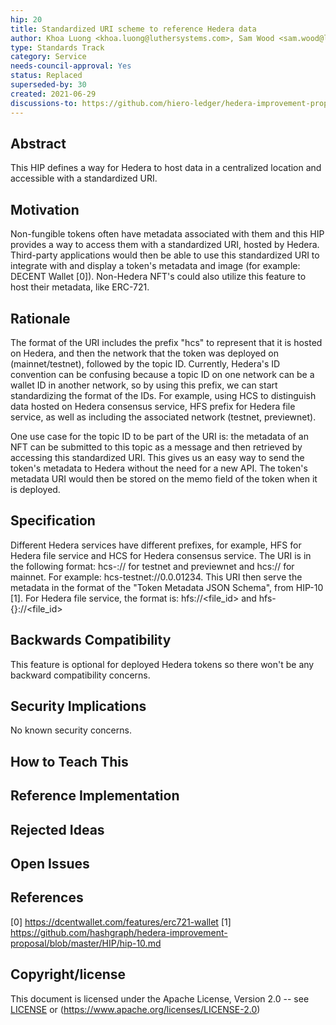 ```yaml
---
hip: 20
title: Standardized URI scheme to reference Hedera data
author: Khoa Luong <khoa.luong@luthersystems.com>, Sam Wood <sam.wood@luthersystems.com>, Stephanie Yi <stephanie.yi@luthersystems.com>, Declan Fox <declan.fox@luthersystems.com>
type: Standards Track
category: Service
needs-council-approval: Yes
status: Replaced
superseded-by: 30
created: 2021-06-29
discussions-to: https://github.com/hiero-ledger/hedera-improvement-proposals/discussions/110
---
```


## Abstract
This HIP defines a way for Hedera to host data in a centralized location and accessible
with a standardized URI.

## Motivation

Non-fungible tokens often have metadata associated with them and this HIP provides a way to
access them with a standardized URI, hosted by Hedera.
Third-party applications would then be able to use this standardized URI to integrate with and
display a token's metadata and image (for example: DECENT Wallet [0]).
Non-Hedera NFT's could also utilize this feature to host their metadata, like ERC-721.

## Rationale

The format of the URI includes the prefix "hcs" to represent that it is hosted on Hedera, and
then the network that the token was deployed on (mainnet/testnet), followed by the topic ID.
Currently, Hedera's ID convention can be confusing because a topic ID on one network can be a
wallet ID in another network, so by using this prefix, we can start standardizing the format of the
IDs. For example, using HCS to distinguish data hosted on Hedera consensus service, HFS prefix for
Hedera file service, as well as including the associated network (testnet, previewnet).

One use case for the topic ID to be part of the URI is: the metadata of an NFT can be submitted to
this topic as a message and then retrieved by accessing this standardized URI. This gives us an
easy way to send the token's metadata to Hedera without the need for a new API. The token's metadata
URI would then be stored on the memo field of the token when it is deployed.

## Specification

Different Hedera services have different prefixes, for example, HFS for Hedera file service and
HCS for Hedera consensus service.
The URI is in the following format: hcs-<network>://<topic-id> for testnet and previewnet
and hcs://<topic-id> for mainnet.
For example: hcs-testnet://0.0.01234. This URI then serve the metadata in the format of the
"Token Metadata JSON Schema", from HIP-10 [1].
For Hedera file service, the format is: hfs://<file_id> and hfs-{<network>}://<file_id>

## Backwards Compatibility

This feature is optional for deployed Hedera tokens so there won't be any backward compatibility
concerns.

## Security Implications

No known security concerns.

## How to Teach This

## Reference Implementation

## Rejected Ideas

## Open Issues

## References

[0] https://dcentwallet.com/features/erc721-wallet
[1] https://github.com/hashgraph/hedera-improvement-proposal/blob/master/HIP/hip-10.md

## Copyright/license

This document is licensed under the Apache License, Version 2.0 -- see [LICENSE](../LICENSE) or (https://www.apache.org/licenses/LICENSE-2.0)
